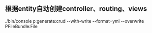 ## 根据entity自动创建controller、routing、views
./bin/console p:generate:crud --with-write --format=yml --overwrite PFileBundle:File

